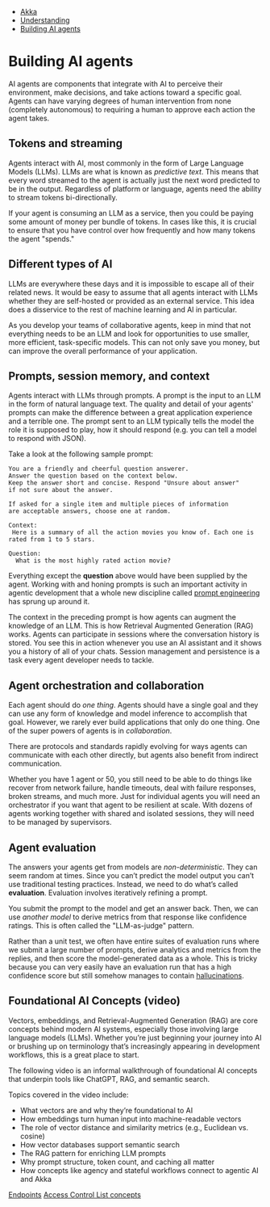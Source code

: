 <!-- <nav> -->
- [Akka](../index.html)
- [Understanding](index.html)
- [Building AI agents](ai-agents.html)

<!-- </nav> -->

# Building AI agents

AI agents are components that integrate with AI to perceive their environment, make decisions, and take actions toward a specific goal. Agents can have varying degrees of human intervention from none (completely autonomous) to requiring a human to approve each action the agent takes.

## <a href="about:blank#_tokens_and_streaming"></a> Tokens and streaming

Agents interact with AI, most commonly in the form of Large Language Models (LLMs). LLMs are what is known as *predictive text*. This means that every word streamed to the agent is actually just the next word predicted to be in the output. Regardless of platform or language, agents need the ability to stream tokens bi-directionally.

If your agent is consuming an LLM as a service, then you could be paying some amount of money per bundle of tokens. In cases like this, it is crucial to ensure that you have control over how frequently and how many tokens the agent "spends."

## <a href="about:blank#_different_types_of_ai"></a> Different types of AI

LLMs are everywhere these days and it is impossible to escape all of their related news. It would be easy to assume that all agents interact with LLMs whether they are self-hosted or provided as an external service. This idea does a disservice to the rest of machine learning and AI in particular.

As you develop your teams of collaborative agents, keep in mind that not everything needs to be an LLM and look for opportunities to use smaller, more efficient, task-specific models. This can not only save you money, but can improve the overall performance of your application.

## <a href="about:blank#_prompts_session_memory_and_context"></a> Prompts, session memory, and context

Agents interact with LLMs through prompts. A prompt is the input to an LLM in the form of natural language text. The quality and detail of your agents' prompts can make the difference between a great application experience and a terrible one. The prompt sent to an LLM typically tells the model the role it is supposed to play, how it should respond (e.g. you can tell a model to respond with JSON).

Take a look at the following sample prompt:

```none
You are a friendly and cheerful question answerer.
Answer the question based on the context below.
Keep the answer short and concise. Respond "Unsure about answer"
if not sure about the answer.

If asked for a single item and multiple pieces of information
are acceptable answers, choose one at random.

Context:
 Here is a summary of all the action movies you know of. Each one is rated from 1 to 5 stars.

Question:
  What is the most highly rated action movie?
```
Everything except the **question** above would have been supplied by the agent. Working with and honing prompts is such an important activity in agentic development that a whole new discipline called [prompt engineering](https://www.promptingguide.ai/) has sprung up around it.

The context in the preceding prompt is how agents can augment the knowledge of an LLM. This is how Retrieval Augmented Generation (RAG) works. Agents can participate in sessions where the conversation history is stored. You see this in action whenever you use an AI assistant and it shows you a history of all of your chats. Session management and persistence is a task every agent developer needs to tackle.

## <a href="about:blank#_agent_orchestration_and_collaboration"></a> Agent orchestration and collaboration

Each agent should do *one thing*. Agents should have a single goal and they can use any form of knowledge and model inference to accomplish that goal. However, we rarely ever build applications that only do one thing. One of the super powers of agents is in *collaboration*.

There are protocols and standards rapidly evolving for ways agents can communicate with each other directly, but agents also benefit from indirect communication.

Whether you have 1 agent or 50, you still need to be able to do things like recover from network failure, handle timeouts, deal with failure responses, broken streams, and much more. Just for individual agents you will need an orchestrator if you want that agent to be resilient at scale. With dozens of agents working together with shared and isolated sessions, they will need to be managed by supervisors.

## <a href="about:blank#_agent_evaluation"></a> Agent evaluation

The answers your agents get from models are *non-deterministic*. They can seem random at times. Since you can’t predict the model output you can’t use traditional testing practices. Instead, we need to do what’s called **evaluation**. Evaluation involves iteratively refining a prompt.

You submit the prompt to the model and get an answer back. Then, we can use *another model* to derive metrics from that response like confidence ratings. This is often called the "LLM-as-judge" pattern.

Rather than a unit test, we often have entire suites of evaluation runs where we submit a large number of prompts, derive analytics and metrics from the replies, and then score the model-generated data as a whole. This is tricky because you can very easily have an evaluation run that has a high confidence score but still somehow manages to contain [hallucinations](https://www.ibm.com/think/topics/ai-hallucinations).

## <a href="about:blank#_foundational_ai_concepts_video"></a> Foundational AI Concepts (video)

Vectors, embeddings, and Retrieval-Augmented Generation (RAG) are core concepts behind modern AI systems, especially those involving large language models (LLMs). Whether you’re just beginning your journey into AI or brushing up on terminology that’s increasingly appearing in development workflows, this is a great place to start.

The following video is an informal walkthrough of foundational AI concepts that underpin tools like ChatGPT, RAG, and semantic search.

Topics covered in the video include:

- What vectors are and why they’re foundational to AI
- How embeddings turn human input into machine-readable vectors
- The role of vector distance and similarity metrics (e.g., Euclidean vs. cosine)
- How vector databases support semantic search
- The RAG pattern for enriching LLM prompts
- Why prompt structure, token count, and caching all matter
- How concepts like agency and stateful workflows connect to agentic AI and Akka

<!-- <footer> -->
<!-- <nav> -->
[Endpoints](grpc-vs-http-endpoints.html) [Access Control List concepts](acls.html)
<!-- </nav> -->

<!-- </footer> -->

<!-- <aside> -->

<!-- </aside> -->